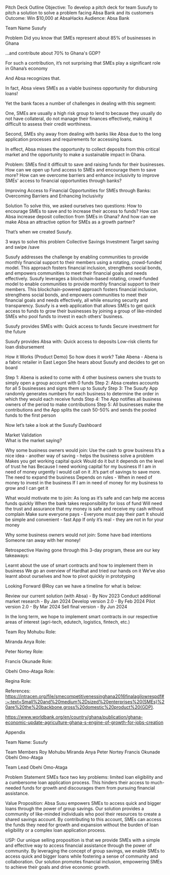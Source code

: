 
Pitch Deck Outline
Objective: To develop a pitch deck for team Susufy to pitch a solution to solve a problem facing Absa Bank and its customers 
Outcome: Win $10,000 at AbsaHacks
Audience: Absa Bank 


Team Name
Susufy


Problem
Did you know that SMEs represent about 85% of businesses in Ghana 

…and contribute about 70% to Ghana's GDP?

For such a contribution, it’s not surprising that SMEs play a significant role in Ghana’s economy 

And Absa recognizes that.

In fact, Absa views SMEs as a viable business opportunity for disbursing loans!

Yet the bank faces a number of challenges in dealing with this segment:

One, SMEs are usually a high risk group to lend to because they usually do not have collateral, do not manage their finances effectively, making it difficult to assess their credit worthiness. 

Second, SMEs shy away from dealing with banks like Absa due to the long application processes and requirements for accessing loans. 

In effect, Absa misses the opportunity to collect deposits from this critical market and the opportunity to make a sustainable impact in Ghana.

Problem: SMEs find it difficult to save and raising funds for their businesses. 
How can we open up fund access to SMEs and encourage them to save more?
How can we overcome barriers and enhance inclusivity to improve SMEs' access to financial opportunities through banks?

Improving Access to Financial Opportunities for SMEs through Banks: Overcoming Barriers and Enhancing Inclusivity


Solution
To solve this, we asked ourselves two questions: 
How to encourage SMEs to save and to increase their access to funds?
How can Absa increase deposit collection from SMEs in Ghana?
And how can we make Absa an attractive option for SMEs as a growth partner?


That’s when we created Susufy.

3 ways to solve this problem
Collective Savings
Investment
Target saving and swipe /save

Susufy addresses the challenge by enabling communities to provide monthly financial support to their members using a rotating, crowd-funded model. This approach fosters financial inclusion, strengthens social bonds, and empowers communities to meet their financial goals and needs effectively.
Susufy leverages a blockchain-based rotating, crowd-funded model to enable communities to provide monthly financial support to their members. This blockchain-powered approach fosters financial inclusion, strengthens social bonds, and empowers communities to meet their financial goals and needs effectively, all while ensuring security and transparency.
Susufy is a web application that allows SMEs to get quick access to funds to grow their businesses by joining a group of like-minded SMEs who pool funds to invest in each others’ business.

Susufy provides SMEs with:
Quick access to funds
Secure investment for the future

Susufy provides Absa with:
Quick access to deposits 
Low-risk clients for loan disbursement 




How it Works (Product Demo)
So how does it work?
Take Abena - Abena is a fabric retailer in East Legon 
She hears about Susufy and decides to get on board 

Step 1: Abena is asked to come with 4 other business owners she trusts to simply open a group account with 0 funds
Step 2: Absa creates accounts for all 5 businesses and signs them up to Susufy
Step 3: The Susufy App randomly generates numbers for each business to determine the order in which they would each receive funds
Step 4: The App notifies all business owners of the period to make contributions
Step 5: All businesses make the contributions and the App splits the cash 50-50% and sends the pooled funds to the first person

Now let’s take a look at the Susufy Dashboard 



















Market Validation  
What is the market saying?








Why some business owners would join:
Use the cash to grow business
It’s a nice idea - another way of saving - helps the business solve a problem
Makes you get working capital quick
Would do it but it depends on the level of trust he has
Because I need working capital for my business
If I am in need of money urgently I would call on it .It’s part of savings to save more. 
The need to expand the business 
Depends on rules - When in need of money to invest in the business 
If I am in need of money for my business to grow and I can get it 



What would motivate me to join:
As long as it’s safe and can help me access funds quickly
When the bank takes responsibility for loss of fund 
Will need the trust and assurance that my money is safe and receive my cash without complain 
Make sure everyone pays - Everyone must pay their part
It should be simple and convenient - fast App
If only it’s real - they are not in for your money

Why some business owners would not join:
Some have bad intentions
Someone ran away with her money!












Retrospective
Having gone through this 3-day program, these are our key takeaways:

Learnt about the use of smart contracts and how to implement them in business 
We go an overview of Hardhat and tried our hands on it
We’ve also learnt about ourselves and how to pivot quickly in prototyping

 


Looking Forward
@Roy can we have a timeline for what is below:

Review our current solution (with Absa) - By Nov 2023
Conduct additional market research - By Jan 2024
Develop version 2.0 - By Feb 2024
Pilot version 2.0 - By Mar 2024
Sell final version - By Jun 2024
  
In the long term, we hope to implement smart contracts in our respective areas of interest (agri-tech, edutech, logistics, fintech, etc.)

Team
Roy Mohubu
Role: 

Miranda Anya
Role: 

Peter Nortey
Role:



Francis Okunade
Role:

Obehi Omo-Ataga
Role:

Regina 
Role: 


References:
https://intracen.org/file/smecompetitivenessinghana2016finalagilowrespdf#:~:text=Small%20and%20medium%2Dsized%20enterprises%20(SMEs)%20are%20the%20backbone,gross%20domestic%20product%20(GDP).

https://www.worldbank.org/en/country/ghana/publication/ghana-economic-update-agriculture-ghana-s-engine-of-growth-for-jobs-creation










Appendix


Team Name: 
Susufy

Team Members
Roy Mohubu
Miranda Anya
Peter Nortey
Francis Okunade
Obehi Omo-Ataga

Team Lead
Obehi Omo-Ataga

Problem Statement
SMEs face two key problems: limited loan eligibility and a cumbersome loan application process. This hinders their access to much-needed funds for growth and discourages them from pursuing financial assistance.

Value Proposition:
Absa Susu empowers SMEs to access quick and bigger loans through the power of group savings. Our solution provides a community of like-minded individuals who pool their resources to create a shared savings account. By contributing to this account, SMEs can access the funds they need for growth and expansion without the burden of loan eligibility or a complex loan application process. 

USP:
Our unique selling proposition is that we provide SMEs with a simple and effective way to access financial assistance through the power of community. By leveraging the concept of group savings, we enable SMEs to access quick and bigger loans while fostering a sense of community and collaboration. Our solution promotes financial inclusion, empowering SMEs to achieve their goals and drive economic growth.
